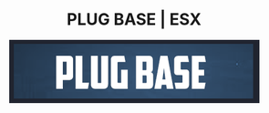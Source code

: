<p align="center">
	<h1 align="center">
		PLUG BASE | ESX
	</h1>
	<p align="center">
		<img width="439" height="111" src="docs/banner.png">
	</p>
